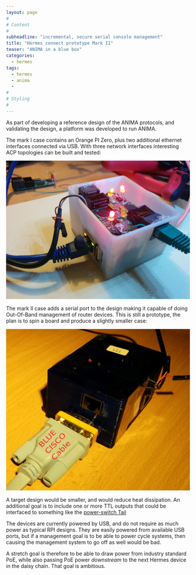 ```yaml
---
layout: page
#
# Content
#
subheadline: "incremental, secure serial console management"
title: "Hermes connect prototype Mark II"
teaser: "ANIMA in a blue box"
categories:
  - hermes
tags:
  - hermes
  - anima
  -
#
# Styling
#
---
```


As part of developing a reference design of the ANIMA protocols, and
validating the design, a platform was developed to run ANIMA.

The mark I case contains an Orange PI Zero, plus two additional ethernet
interfaces connected via USB.  With three network interfaces interesting
ACP topologies can be built and tested:

![Hermes mark I prototype](/images/markI.jpg)

The mark II case adds a serial port to the design making it capable of
doing Out-Of-Band management of router devices.  This is still a prototype,
the plan is to spin a board and produce a slightly smaller case:

![Hermes mark II prototype](/images/bluecase-cisco-cable-labelled.png)

A target design would be smaller, and would reduce heat dissipation.
An additional goal is to include one or more TTL outputs that could be
interfaced to something like the [power-switch Tail](https://www.sparkfun.com/products/retired/10747)

The devices are currently powered by USB, and do not require as much power
as typical RPI designs.  They are easily powered from available USB ports,
but if a management goal is to be able to power cycle systems, then causing
the management system to go off as well would be bad.

A stretch goal is therefore to be able to draw power from industry standard
PoE, while also passing PoE power *downstream* to the next Hermes device
in the daisy chain.  That goal is ambitious.


